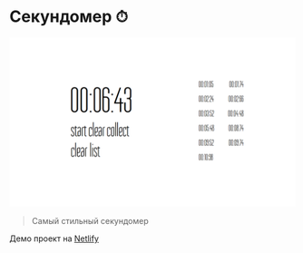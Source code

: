 # Секундомер ⏱
![banner](docs/banner.png)

>Самый стильный секундомер

Демо проект на [Netlify](https://splendid-twilight-6f2f1b.netlify.app)

